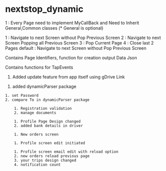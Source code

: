 # nextstop_dynamic

<!-- New Page Creation Instruction -->
  1 : Every Page need to implement MyCallBack and Need to Inherit General,Common classes (* General is optional)

<!-- Page Navigation Type (Event Name: typeOfNavigation)-->
  1 : Navigate to next Screen without Pop Previous Screen
  2 : Navigate to next Screen  Popping all  Previous Screen
  3 : Pop Current Page
  4 : Close last 2 Pages
  default :  Navigate to next Screen without Pop Previous Screen

<!-- General Class -->
  Contains Page Identifiers, function for creation output Data Json

<!-- Common Class  -->
  Contains functions for TapEvents



 <!-- version 1.0.1 Change Logs --> 
 1. Added update feature from app itself using gDrive Link

  <!-- version 1.0.2 Change Logs -->
  1. added dynamicParser package

 <!-- version 1.0.3 Change Logs -->
    1. set Password
    2. compare To in dynamicParser package

<!-- version 1.0.4 Change Logs -->
        1. Registration validation
        2. manage documents

<!-- version 1.0.5 Change Logs -->
        1. Profile Page Design changed
        2. added bank details in driver

<!-- version 1.0.6 Change Logs -->
        1. New orders screen
<!-- version 1.0.7 Change Logs -->
        1. Profile screen edit initiated
<!-- version 1.0.8 Change Logs -->
        1. Profile screen email edit with reload option
        2. new orders reload previous page
        3. your trips design changed
        4. notification count
